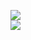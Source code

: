 [![](https://img.shields.io/badge/Made%20With-Github%20Spray-lightgrey.svg?style=for-the-badge&logo=github)](https://github.com/Annihil/github-spray#26119)  
[![](https://i.imgur.com/2DrTn0Z.gif)](https://github.com/Annihil/github-spray)
